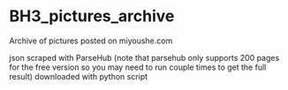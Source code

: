 # BH3_pictures_archive
Archive of pictures posted on miyoushe.com

json scraped with ParseHub (note that parsehub only supports 200 pages for the free version so you may need to run couple times to get the full result)
downloaded with python script
